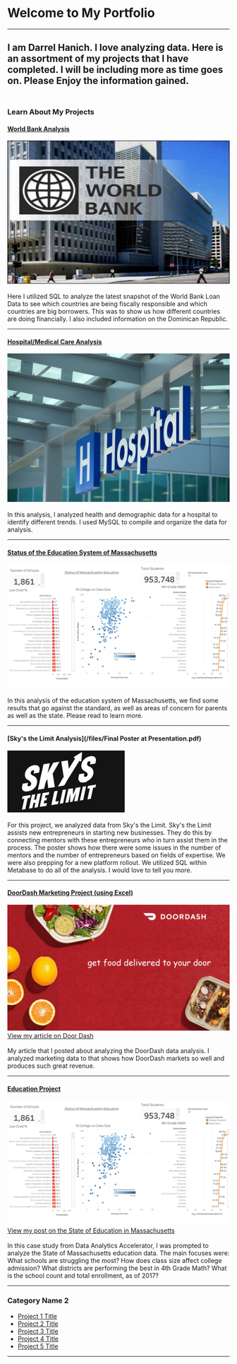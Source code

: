 # Welcome to My Portfolio

--- 
I am Darrel Hanich.  I love analyzing data.  Here is an assortment of my projects that I have completed.  I will be including more as time goes on.  Please Enjoy the information gained.
<br><br>
---

### Learn About My Projects

#### [World Bank Analysis](/bank)
<img src="images/World Bank Building.jpg?raw=true"/>
<br><br>
Here I utilized SQL to analyze the latest snapshot of the World Bank Loan Data to see which countries are being fiscally responsible and which countries are big borrowers.  This was to show us how different countries are doing financially.  I also included information on the Dominican Republic.

---

#### [Hospital/Medical Care Analysis](/hospitalanalysis)
<img src="images/Hospital Image.jpg?raw=true"/>
<br><br>
In this analysis, I analyzed health and demographic data for a hospital to identify different trends.  I used MySQL to compile and organize the data for analysis.

---

#### [Status of the Education System of Massachusetts](/educationofmass.md)
<img src="images/Status of Massachusetts Education.png?raw=true"/>

In this analysis of the education system of Massachusetts, we find some results that go against the standard, as well as areas of concern for parents as well as the state.  Please read to learn more.

---

#### [Sky's the Limit Analysis](/files/Final Poster at Presentation.pdf)
<img src="images/Org Logo for Project.png?raw=true"/>
<br><br>
For this project, we analyzed data from Sky's the Limit.  Sky's the Limit assists new entrepreneurs in starting new businesses.  They do this by connecting mentors with these entrepreneurs who in turn assist them in the process.  The poster shows how there were some issues in the number of mentors and the number of entrepreneurs based on fields of expertise.  We were also prepping for a new platform rollout.
We utilized SQL within Metabase to do all of the analysis.  I would love to tell you more.

---

#### [DoorDash Marketing Project (using Excel)](https://www.linkedin.com/pulse/doordash-marketing-match-made-business-darrel-hanich-0gzmc/?trackingId=p7TPiygeS5231v9I1mk3cA%3D%3D)
<img src="images/doordash-1-1536x870.webp?raw=true"/>
<a href="https://www.linkedin.com/pulse/doordash-marketing-match-made-business-darrel-hanich-0gzmc/?trackingId=p7TPiygeS5231v9I1mk3cA%3D%3D"> View my article on Door Dash </a>
<br><br>
My article that I posted about analyzing the DoorDash data analysis.  I analyzed marketing data to that shows how DoorDash markets so well and produces such great revenue. 

---

#### [Education Project](https://www.linkedin.com/feed/update/urn:li:activity:7168096543474929666/)
<img src="images/Status of Massachusetts Education.png?raw=true"/>
<a href="https://www.linkedin.com/feed/update/urn:li:activity:7168096543474929666/"> View my post on the State of Education in Massachusetts </a>
<br><br>
In this case study from Data Analytics Accelerator, I was prompted to analyze the State of Massachusetts education data. The main focuses were:
What schools are struggling the most?
How does class size affect college admission?
What districts are performing the best in 4th Grade Math?
What is the school count and total enrollment, as of 2017?

---

### Category Name 2

- [Project 1 Title](http://example.com/)
- [Project 2 Title](http://example.com/)
- [Project 3 Title](http://example.com/)
- [Project 4 Title](http://example.com/)
- [Project 5 Title](http://example.com/)

---




